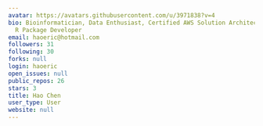 ```yaml
---
avatar: https://avatars.githubusercontent.com/u/3971838?v=4
bio: Bioinformatician, Data Enthusiast, Certified AWS Solution Architect, Top Ranking
  R Package Developer
email: haoeric@hotmail.com
followers: 31
following: 30
forks: null
login: haoeric
open_issues: null
public_repos: 26
stars: 3
title: Hao Chen
user_type: User
website: null
---
```

